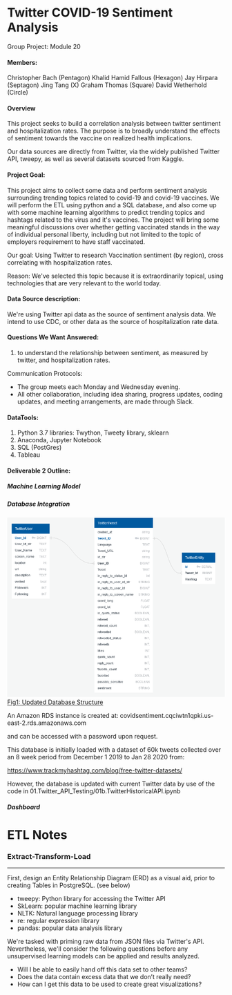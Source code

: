 
# Twitter COVID-19 Sentiment Analysis
Group Project: Module 20 

#### Members:
Christopher Bach (Pentagon)
Khalid Hamid Fallous (Hexagon)
Jay Hirpara (Septagon)
Jing Tang (X)
Graham Thomas (Square)
David Wetherhold (Circle)




#### Overview
This project seeks to build a correlation analysis between twitter sentiment and hospitalization rates.  The purpose is to broadly understand the effects of sentiment towards the vaccine on realized health implications.

Our data sources are directly from Twitter, via the widely published Twitter API, tweepy, as well as several datasets
sourced from Kaggle.


#### Project Goal:

This project aims to collect some data and perform sentiment analysis surrounding trending topics related to covid-19 and covid-19 vaccines. We will perform the ETL using python and a SQL database, and also come up with some machine learning algorithms to predict trending topics and hashtags related to the virus and it's vaccines.  The project will bring some meaningful discussions over whether getting vaccinated stands in the way of individual personal liberty, including but not limited to the topic of employers requirement to have staff vaccinated.

Our goal: Using Twitter to research Vaccination sentiment (by region), cross correlating with hospitalization rates.

Reason:
We've selected this topic because it is extraordinarily topical, using technologies that are very relevant to the world today. 



#### Data Source description:
We're using Twitter api data as the source of sentiment analysis data.
We intend to use CDC, or other data as the source of hospitalization rate data.

#### Questions We Want Answered:

1. to understand the relationship between sentiment, as measured by twitter, and hospitalization rates.


Communication Protocols:
- The group meets each Monday and Wednesday evening.
- All other collaboration, including idea sharing, progress updates, coding updates, and meeting arrangements, are made through Slack.


#### DataTools: 
1. Python 3.7 libraries: Twython, Tweety library, sklearn
2. Anaconda, Jupyter Notebook
3. SQL (PostGres)
4. Tableau 





#### Deliverable 2 Outline:



##### Machine Learning Model





##### Database Integration


![Fig1: Updated Database Structure](02.Database/UpdatedDBStructure.png)
[Fig1: Updated Database Structure](02.Database/UpdatedDBStructure.png?raw=true "Fig1: Updated Database Structure")

An Amazon RDS instance is created at:
covidsentiment.cqciwtn1qpki.us-east-2.rds.amazonaws.com

and can be accessed with a password upon request.

This database is initially loaded with a dataset of 60k tweets collected over an 8 week period from December 1 2019 to Jan 28 2020 from:

https://www.trackmyhashtag.com/blog/free-twitter-datasets/

However, the database is updated with current Twitter data by use of the code in 01.Twitter_API_Testing/01b.TwitterHistoricalAPI.ipynb







##### Dashboard








































# ETL Notes
### Extract-Transform-Load
--- 
First, design an Entity Relationship Diagram (ERD) as a visual aid, prior to creating Tables in PostgreSQL. (see below)

  
  
  
 -    tweepy: Python library for accessing the Twitter API
 -   SkLearn: popular machine learning library
 -    NLTK: Natural language processing library
 -   re: regular expression library
 -   pandas: popular data analysis library
  
  
  
We're tasked with priming raw data from JSON files via Twitter's API.\
Nevertheless, we'll consider the following questions before any unsupervised learning models can be applied and results analyzed. 

   -  Will I be able to easily hand off this data set to other teams?
   -  Does the data contain excess data that we don’t really need?
   -  How can I get this data to be used to create great visualizations?



